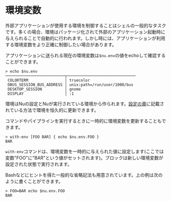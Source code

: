 # 環境変数

外部アプリケーションが使用する環境を制御することはシェルの一般的なタスクです。多くの場合、環境はパッケージ化されて外部のアプリケーション起動時に与えられることで自動的に行われます。しかし時には、アプリケーションが利用する環境変数をより正確に制御したい場合があります。

アプリケーションに送られる現在の環境変数は`$nu.env`の値をechoして確認することができます。

```
> echo $nu.env
──────────────────────────┬──────────────────────────────
 COLORTERM                │ truecolor 
 DBUS_SESSION_BUS_ADDRESS │ unix:path=/run/user/1000/bus 
 DESKTOP_SESSION          │ gnome 
 DISPLAY                  │ :1 
```

環境はNuの設定とNuが実行されている環境から作られます。[設定の章](configuration.md)に記載されている方法で環境を恒久的に更新できます。

コマンドやパイプラインを実行するときに一時的に環境変数を更新することもできます。

```
> with-env [FOO BAR] { echo $nu.env.FOO }
BAR
```

`with-env`コマンドは、環境変数を一時的に与えられた値に設定します(ここでは変数"FOO"に"BAR"という値がセットされます)。ブロックは新しい環境変数が設定された状態で実行されます。

Bashなどにヒントを得た一般的な省略記法も用意されています。上の例は次のように書くことができます。

```
> FOO=BAR echo $nu.env.FOO
BAR
```
